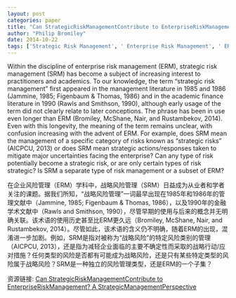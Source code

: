 ```yaml
---
layout: post
categories: paper
title: "Can StrategicRiskManagementContribute to EnterpriseRiskManagement?  A StrategicManagementPerspective"
author: "Philip Bromiley"
date: 2014-10-22
tags: ['Strategic Risk Management', ' Enterprise Risk Management', ' ERM', ' SRM']
---
```


Within the discipline of enterprise risk management (ERM), strategic risk management (SRM) has become a subject of increasing interest to practitioners and academics.   To our knowledge, the term “strategic risk management” first appeared in the management literature in 1985 and 1986 (Jammine, 1985; Figenbaum & Thomas, 1986) and in the academic finance literature in 1990 (Rawls  and Smithson, 1990), although early usage of the term did not clearly relate to later conceptions.  The phrase has been in use even longer than ERM (Bromiley, McShane, Nair, and Rustambekov, 2014).  Even with this longevity, the meaning of the term remains unclear, with confusion increasing with the advent of ERM.  For example, does SRM mean the management of a specific category of risks known as “strategic risks” (AICPCU, 2013) or does SRM mean strategic actions/responses taken to mitigate major uncertainties facing the enterprise? Can any type of risk potentially become a strategic risk, or are only certain types of risk strategic?  Is SRM a separate type of risk management or a subset of ERM?

在企业风险管理（ERM）学科中，战略风险管理（SRM）日益成为从业者和学者关注的课题。据我们所知，“战略风险管理”一词最早出现在1985年和1986年的管理文献中（Jammine, 1985; Figenbaum & Thomas, 1986），以及1990年的金融学术文献中（Rawls and Smithson, 1990），尽管早期的使用与后来的概念并无明确关联。该术语的使用历史甚至比ERM更久远（Bromiley, McShane, Nair, and Rustambekov, 2014）。尽管如此，该术语的含义仍不明确，随着ERM的出现，混淆进一步加剧。例如，SRM是指对被称为“战略风险”的特定风险类别的管理（AICPCU, 2013），还是指为减轻企业面临的主要不确定性而采取的战略行动/应对措施？任何类型的风险是否都有可能成为战略风险，还是只有某些特定类型的风险属于战略风险？SRM是一种独立的风险管理类型，还是ERM的一个子集？

资源链接: [Can StrategicRiskManagementContribute to EnterpriseRiskManagement?  A StrategicManagementPerspective](https://papers.ssrn.com/sol3/papers.cfm?abstract_id=2512477)
